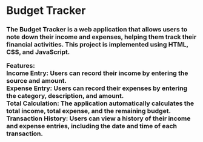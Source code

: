 <h1>Budget Tracker</h1>
<h3>The Budget Tracker is a web application that allows users to note down their income and expenses, helping them track their financial activities. This project is implemented using HTML, CSS, and JavaScript.

<b>Features</b>:<br>
Income Entry: Users can record their income by entering the source and amount.<br>
Expense Entry: Users can record their expenses by entering the category, description, and amount.<br>
Total Calculation: The application automatically calculates the total income, total expense, and the remaining budget.<br>
Transaction History: Users can view a history of their income and expense entries, including the date and time of each transaction.</h3>



